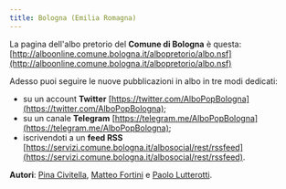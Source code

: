 ```yaml
---
title: Bologna (Emilia Romagna)
---
```


La pagina dell'albo pretorio del **Comune di Bologna** è questa: [http://alboonline.comune.bologna.it/albopretorio/albo.nsf](http://alboonline.comune.bologna.it/albopretorio/albo.nsf)

Adesso puoi seguire le nuove pubblicazioni in albo in tre modi dedicati:

* su un account **Twitter** [https://twitter.com/AlboPopBologna](https://twitter.com/AlboPopBologna);
* su un canale **Telegram** [https://telegram.me/AlboPopBologna](https://telegram.me/AlboPopBologna);
* iscrivendoti a un **feed RSS** [https://servizi.comune.bologna.it/albosocial/rest/rssfeed](https://servizi.comune.bologna.it/albosocial/rest/rssfeed).

**Autori**: [Pina Civitella](https://www.facebook.com/pina.civitella), [Matteo Fortini](https://twitter.com/matt_fortini) e [Paolo Lutterotti](https://www.facebook.com/pluttero).
